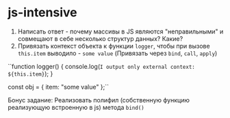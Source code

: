 # js-intensive

1. Написать ответ - почему массивы в JS являются "неправильными" и совмещают в себе несколько структур данных? Какие?
2. Привязать контекст объекта к функции `logger`, чтобы при вызове `this.item` выводило - `some value` (Привязать через `bind`, `call`, `apply`)


``function logger() {
    console.log(`I output only external context: ${this.item}`);
}

const obj = { item: "some value" };``

Бонус задание: Реализовать полифил (собственную функцию реализующую встроенную в js) метода `bind()`
